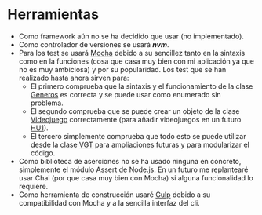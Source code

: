 # Herramientas

* Como framework aún no se ha decidido que usar (no implementado).
* Como controlador de versiones se usará ***nvm***.
* Para los test se usará [Mocha](https://mochajs.org) debido a su sencillez tanto en la sintaxis como en la funciones (cosa que casa muy bien con mi aplicación ya que no es muy ambiciosa) y por su popularidad.
Los test que se han realizado hasta ahora sirven para:
  - El primero comprueba que la sintaxis y el funcionamiento de la clase [Generos](src/Generos.js) es correcta y se puede usar como enumerado sin problema.
  - El segundo comprueba que se puede crear un objeto de la clase [Videojuego](src/Videojuego.js) correctamente (para añadir videojuegos en un futuro [HU1](https://github.com/javizzyv/VideoGameTracker/issues/4)).
  - El tercero simplemente comprueba que todo esto se puede utilizar desde la clase [VGT](src/VGT.js) para ampliaciones futuras y para modularizar el código.
* Como biblioteca de aserciones no se ha usado ninguna en concreto, simplemente el módulo Assert de Node.js. En un futuro me replantearé usar Chai (por que casa muy bien con Mocha) si alguna funcionalidad lo requiere.
* Como herramienta de construcción usaré [Gulp](https://gulpjs.com) debido a su compatibilidad con Mocha y a la sencilla interfaz del cli.